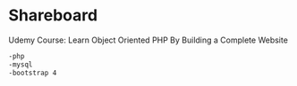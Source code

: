 # Shareboard

Udemy Course: Learn Object Oriented PHP By Building a Complete Website

```bash
-php
-mysql
-bootstrap 4
```
